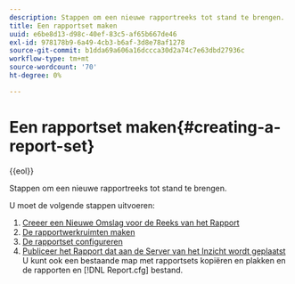 ```yaml
---
description: Stappen om een nieuwe rapportreeks tot stand te brengen.
title: Een rapportset maken
uuid: e6be8d13-d98c-40ef-83c5-af65b667de46
exl-id: 978178b9-6a49-4cb3-b6af-3d8e78af1278
source-git-commit: b1dda69a606a16dccca30d2a74c7e63dbd27936c
workflow-type: tm+mt
source-wordcount: '70'
ht-degree: 0%

---
```


# Een rapportset maken{#creating-a-report-set}

{{eol}}

Stappen om een nieuwe rapportreeks tot stand te brengen.

U moet de volgende stappen uitvoeren:

1. [Creeer een Nieuwe Omslag voor de Reeks van het Rapport](../../../../home/c-rpt-oview/c-work-rpt-sets/t-create-rpt-set/t-new-fldr-rpt-set.md#task-9936b9c1f0624732a24087d8fa3f2617)
1. [De rapportwerkruimten maken](../../../../home/c-rpt-oview/c-work-rpt-sets/t-create-rpt-set/t-create-rpt-wrksp.md#task-993b616031904352acae13df6461e20b)
1. [De rapportset configureren](../../../../home/c-rpt-oview/c-work-rpt-sets/t-create-rpt-set/t-config-rpt-set/t-config-rpt-set.md#task-cfb2fd0c28bc48c2acdd582fe0d670d0)
1. [Publiceer het Rapport dat aan de Server van het Inzicht wordt geplaatst](../../../../home/c-rpt-oview/c-work-rpt-sets/t-create-rpt-set/t-pub-rpt-set.md#task-3fc45e02aa364b8d815a969b8adc2c27)
U kunt ook een bestaande map met rapportsets kopiëren en plakken en de rapporten en [!DNL Report.cfg] bestand.
